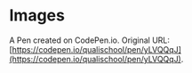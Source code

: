 # Images

A Pen created on CodePen.io. Original URL: [https://codepen.io/qualischool/pen/yLVQQqJ](https://codepen.io/qualischool/pen/yLVQQqJ).



